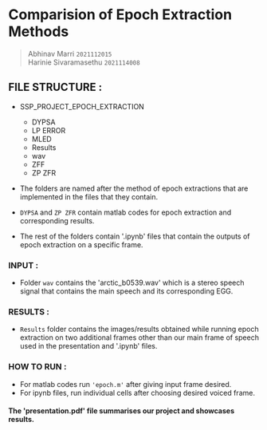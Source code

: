 # Comparision of Epoch Extraction Methods

> Abhinav Marri `2021112015`<br>
> Harinie Sivaramasethu `2021114008`

## FILE STRUCTURE :

- SSP_PROJECT_EPOCH_EXTRACTION

  - DYPSA
  - LP ERROR
  - MLED
  - Results
  - wav
  - ZFF
  - ZP ZFR

- The folders are named after the method of epoch extractions that are implemented in the files that they contain.
- `DYPSA` and `ZP ZFR` contain matlab codes for epoch extraction and corresponding results.
- The rest of the folders contain '.ipynb' files that contain the outputs of epoch extraction on a specific frame.

### INPUT :

- Folder `wav` contains the 'arctic_b0539.wav' which is a stereo speech signal that contains the main speech and its corresponding EGG.

### RESULTS :

- `Results` folder contains the images/results obtained while running epoch extraction on two additional frames other than our main frame of speech used in the presentation and '.ipynb' files.

### HOW TO RUN :

- For matlab codes run `'epoch.m'` after giving input frame desired.
- For ipynb files, run individual cells after choosing desired voiced frame.

#### The 'presentation.pdf' file summarises our project and showcases results.
